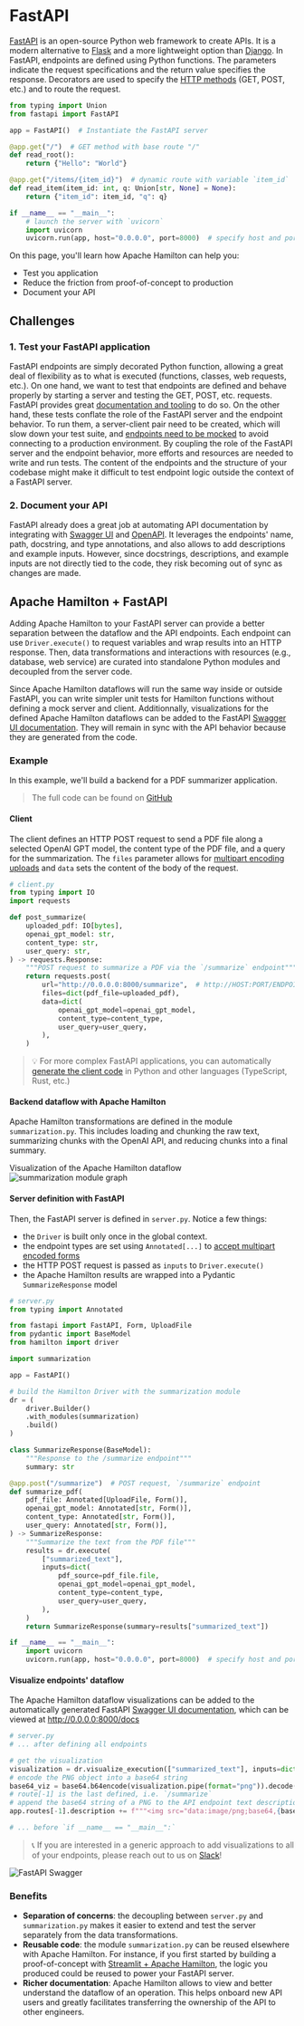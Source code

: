 # FastAPI

[FastAPI](https://fastapi.tiangolo.com/) is an open-source Python web framework to create APIs. It is a modern alternative to [Flask](https://flask.palletsprojects.com/en/3.0.x/) and a more lightweight option than [Django](https://www.djangoproject.com/). In FastAPI, endpoints are defined using Python functions. The parameters indicate the request specifications and the return value specifies the response. Decorators are used to specify the [HTTP methods](https://learn.microsoft.com/en-us/azure/architecture/best-practices/api-design) (GET, POST, etc.) and to route the request.

```python
from typing import Union
from fastapi import FastAPI

app = FastAPI()  # Instantiate the FastAPI server

@app.get("/")  # GET method with base route "/"
def read_root():
    return {"Hello": "World"}

@app.get("/items/{item_id}")  # dynamic route with variable `item_id`
def read_item(item_id: int, q: Union[str, None] = None):
    return {"item_id": item_id, "q": q}

if __name__ == "__main__":
    # launch the server with `uvicorn`
    import uvicorn
    uvicorn.run(app, host="0.0.0.0", port=8000)  # specify host and port
```

On this page, you'll learn how Apache Hamilton can help you:
- Test you application
- Reduce the friction from proof-of-concept to production
- Document your API

## Challenges
### 1. Test your FastAPI application
FastAPI endpoints are simply decorated Python function, allowing a great deal of flexibility as to what is executed (functions, classes, web requests, etc.). On one hand, we want to test that endpoints are defined and behave properly by starting a server and testing the GET, POST, etc. requests. FastAPI provides great [documentation and tooling](https://fastapi.tiangolo.com/tutorial/testing/) to do so. On the other hand, these tests conflate the role of the FastAPI server and the endpoint behavior. To run them, a server-client pair need to be created, which will slow down your test suite, and [endpoints need to be mocked](https://jestjs.io/docs/mock-functions) to avoid connecting to a production environment. By coupling the role of the FastAPI server and the endpoint behavior, more efforts and resources are needed to write and run tests. The content of the endpoints and the structure of your codebase might make it difficult to test endpoint logic outside the context of a FastAPI server.

### 2. Document your API
FastAPI already does a great job at automating API documentation by integrating with [Swagger UI](https://fastapi.tiangolo.com/how-to/configure-swagger-ui/) and [OpenAPI](https://fastapi.tiangolo.com/how-to/separate-openapi-schemas/). It leverages the endpoints' name, path, docstring, and type annotations, and also allows to add descriptions and example inputs. However, since docstrings, descriptions, and example inputs are not directly tied to the code, they risk becoming out of sync as changes are made.


## Apache Hamilton + FastAPI
Adding Apache Hamilton to your FastAPI server can provide a better separation between the dataflow and the API endpoints. Each endpoint can use `Driver.execute()` to request variables and wrap results into an HTTP response. Then, data transformations and interactions with resources (e.g., database, web service) are curated into standalone Python modules and decoupled from the server code.

Since Apache Hamilton dataflows will run the same way inside or outside FastAPI, you can write simpler unit tests for Hamilton functions without defining a mock server and client. Additionnally, visualizations for the defined Apache Hamilton dataflows can be added to the FastAPI [Swagger UI documentation](https://fastapi.tiangolo.com/features/#automatic-docs). They will remain in sync with the API behavior because they are generated from the code.

### Example
In this example, we'll build a backend for a PDF summarizer application.

> The full code can be found on [GitHub](https://github.com/apache/hamilton/tree/main/examples/LLM_Workflows/pdf_summarizer/backend/server.py)

#### Client
The client defines an HTTP POST request to send a PDF file along a selected OpenAI GPT model, the content type of the PDF file, and a query for the summarization. The `files` parameter allows for [multipart encoding uploads](https://requests.readthedocs.io/en/latest/user/advanced/?highlight=files#post-multiple-multipart-encoded-files) and `data` sets the content of the body of the request.
```python
# client.py
from typing import IO
import requests

def post_summarize(
    uploaded_pdf: IO[bytes],
    openai_gpt_model: str,
    content_type: str,
    user_query: str,
) -> requests.Response:
    """POST request to summarize a PDF via the `/summarize` endpoint"""
    return requests.post(
        url="http://0.0.0.0:8000/summarize",  # http://HOST:PORT/ENDPOINT as specified in server.py
        files=dict(pdf_file=uploaded_pdf),
        data=dict(
            openai_gpt_model=openai_gpt_model,
            content_type=content_type,
            user_query=user_query,
        ),
    )
```
> 💡 For more complex FastAPI applications, you can automatically [generate the client code](https://fastapi.tiangolo.com/advanced/generate-clients/) in Python and other languages (TypeScript, Rust, etc.)

#### Backend dataflow with Apache Hamilton
Apache Hamilton transformations are defined in the module `summarization.py`. This includes loading and chunking the raw text, summarizing chunks with the OpenAI API, and reducing chunks into a final summary.

Visualization of the Apache Hamilton dataflow
![summarization module graph](fastapi_summarization.png)


#### Server definition with FastAPI
Then, the FastAPI server is defined in `server.py`. Notice a few things:
- the `Driver` is built only once in the global context.
- the endpoint types are set using `Annotated[...]` to [accept multipart encoded forms](https://fastapi.tiangolo.com/tutorial/request-forms-and-files/?h=form#__tabbed_2_1)
- the HTTP POST request is passed as `inputs` to `Driver.execute()`
- the Apache Hamilton results are wrapped into a Pydantic `SummarizeResponse` model

```python
# server.py
from typing import Annotated

from fastapi import FastAPI, Form, UploadFile
from pydantic import BaseModel
from hamilton import driver

import summarization

app = FastAPI()

# build the Hamilton Driver with the summarization module
dr = (
    driver.Builder()
    .with_modules(summarization)
    .build()
)

class SummarizeResponse(BaseModel):
    """Response to the /summarize endpoint"""
    summary: str

@app.post("/summarize")  # POST request, `/summarize` endpoint
def summarize_pdf(
    pdf_file: Annotated[UploadFile, Form()],
    openai_gpt_model: Annotated[str, Form()],
    content_type: Annotated[str, Form()],
    user_query: Annotated[str, Form()],
) -> SummarizeResponse:
    """Summarize the text from the PDF file"""
    results = dr.execute(
        ["summarized_text"],
        inputs=dict(
            pdf_source=pdf_file.file,
            openai_gpt_model=openai_gpt_model,
            content_type=content_type,
            user_query=user_query,
        ),
    )
    return SummarizeResponse(summary=results["summarized_text"])

if __name__ == "__main__":
    import uvicorn
    uvicorn.run(app, host="0.0.0.0", port=8000)  # specify host and port
```

#### Visualize endpoints' dataflow
The Apache Hamilton dataflow visualizations can be added to the automatically generated FastAPI [Swagger UI documentation](https://fastapi.tiangolo.com/features/#automatic-docs), which can be viewed at http://0.0.0.0:8000/docs
```python
# server.py
# ... after defining all endpoints

# get the visualization
visualization = dr.visualize_execution(["summarized_text"], inputs=dict(pdf_source=bytes(), openai_gpt_model="", user_query=""))
# encode the PNG object into a base64 string
base64_viz = base64.b64encode(visualization.pipe(format="png")).decode("utf-8")
# route[-1] is the last defined, i.e. `/summarize`
# append the base64 string of a PNG to the API endpoint text description
app.routes[-1].description += f"""<img src="data:image/png;base64,{base64_viz}"/"""

# ... before `if __name__ == "__main__":`
```
> 📞 If you are interested in a generic approach to add visualizations to all of your endpoints, please reach out to us on [Slack](https://join.slack.com/t/hamilton-opensource/shared_invite/zt-2niepkra8-DGKGf_tTYhXuJWBTXtIs4g)!

![FastAPI Swagger](./fastapi_docs.png)

### Benefits
- **Separation of concerns**: the decoupling between `server.py` and `summarization.py` makes it easier to extend and test the server separately from the data transformations.
- **Reusable code**: the module `summarization.py` can be reused elsewhere with Apache Hamilton. For instance, if you first started by building a proof-of-concept with [Streamlit + Apache Hamilton](https://hamilton.apache.org/integrations/streamlit), the logic you produced could be reused to power your FastAPI server.
- **Richer documentation**: Apache Hamilton allows to view and better understand the dataflow of an operation. This helps onboard new API users and greatly facilitates transferring the ownership of the API to other engineers.
